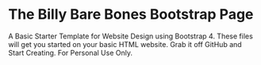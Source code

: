 # The Billy Bare Bones Bootstrap Page
A Basic Starter Template for Website Design using Bootstrap 4. These files will get you started on your basic HTML website. Grab it off GitHub and Start Creating. For Personal Use Only.
 
